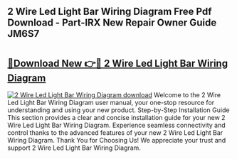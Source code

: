 ## 2 Wire Led Light Bar Wiring Diagram Free Pdf Download - Part-lRX New Repair Owner Guide JM6S7

# <h2><a href="http://dfreml.blite.top/?on=2+Wire+Led+Light+Bar+Wiring+Diagram">🔗Download New 👉🔴 2 Wire Led Light Bar Wiring Diagram</a></h2>

[![2 Wire Led Light Bar Wiring Diagram download](https://i.imgur.com/lujVjoI.png)](http://dfreml.blite.top/?on=2+Wire+Led+Light+Bar+Wiring+Diagram)
Welcome to the 2 Wire Led Light Bar Wiring Diagram user manual, your one-stop resource for understanding and using your new product. Step-by-Step Installation Guide This section provides a clear and concise installation guide for your new 2 Wire Led Light Bar Wiring Diagram. Experience seamless connectivity and control thanks to the advanced features of your new 2 Wire Led Light Bar Wiring Diagram. Thank You for Choosing Us! We appreciate your trust and support 2 Wire Led Light Bar Wiring Diagram.
